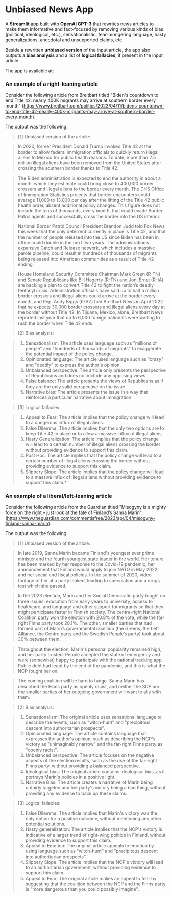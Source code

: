 # Unbiased News App

A **Streamlit** app built with **OpenAI GPT-3** that rewrites news articles to make them informative and fact-focused by removing various kinds of bias (political, ideological, etc.), sensationalistic, fear-mongering language, hasty generalizations, anecdotal and unsupported claims, etc.

Beside a rewritten **unbiased version** of the input article, the app also outputs a **bias analysis** and a list of **logical fallacies**, if present in the input article.

The app is available at: 

### An example of a right-leaning article

Consider the following article from Breitbart titled "Biden's countdown to end Title 42: nearly 400K migrants may arrive at southern border every month"  (https://www.breitbart.com/politics/2023/04/11/bidens-countdown-to-end-title-42-nearly-400k-migrants-may-arrive-at-southern-border-every-month).

The output was the following:

>[1] Unbiased version of the article:

>In 2020, former President Donald Trump invoked Title 42 at the border to allow federal immigration officials to quickly return illegal aliens to Mexico for public health reasons. To date, more than 2.5 million illegal aliens have been removed from the United States after crossing the southern border thanks to Title 42.

>The Biden administration is expected to end the authority in about a month, which they estimate could bring close to 400,000 border crossers and illegal aliens to the border every month. The DHS Office of Immigration Statistics projects that border encounters could average 11,000 to 13,000 per day after the lifting of the Title 42 public health order, absent additional policy changes. This figure does not include the tens of thousands, every month, that could evade Border Patrol agents and successfully cross the border into the US interior.

>National Border Patrol Council President Brandon Judd told Fox News this week that the only deterrent currently in place is Title 42, and that the number of people released into the US since Biden has been in office could double in the next two years. The administration’s expansive Catch and Release network, which includes a massive parole pipeline, could result in hundreds of thousands of migrants being released into American communities as a result of Title 42 ending.```

>House Homeland Security Committee Chairman Mark Green (R-TN) and Senate Republicans like Bill Hagerty (R-TN) and Joni Ernst (R-IA) are backing a plan to convert Title 42 to fight the nation’s deadly fentanyl crisis. Administration officials have said up to half a million border crossers and illegal aliens could arrive at the border every month, and Rep. Andy Biggs (R-AZ) told Breitbart News in April 2022 that he expects 30,000 border crossers and illegal aliens every day at the border without Title 42. In Tijuana, Mexico, alone, Breitbart News reported last year that up to 6,000 foreign nationals were waiting to rush the border when Title 42 ends.

>[2] Bias analysis:

>1. Sensationalism: The article uses language such as "millions of people" and "hundreds of thousands of migrants" to exaggerate the potential impact of the policy change.
>2. Opinionated language: The article uses language such as "crazy" and "deadly" to express the author's opinion.
>3. Unbalanced perspective: The article only presents the perspective of Republicans and does not include any opposing views.
>4. False balance: The article presents the views of Republicans as if they are the only valid perspective on the issue.
>5. Narrative bias: The article presents the issue in a way that reinforces a particular narrative about immigration.

>[3] Logical fallacies:

>1. Appeal to Fear: The article implies that the policy change will lead to a dangerous influx of illegal aliens.
>2. False Dilemma: The article implies that the only two options are to keep Title 42 in place or to allow a massive influx of illegal aliens.
>3. Hasty Generalization: The article implies that the policy change will lead to a certain number of illegal aliens crossing the border without providing evidence to support this claim.
>4. Post Hoc: The article implies that the policy change will lead to a certain number of illegal aliens crossing the border without providing evidence to support this claim.
>5. Slippery Slope: The article implies that the policy change will lead to a massive influx of illegal aliens without providing evidence to support this claim.*

### An example of a liberal/left-leaning article

Consider the following article from the Guardian titled "Misogyny is a mighty force on the right – just look at the fate of Finland’s Sanna Marin" (https://www.theguardian.com/commentisfree/2023/apr/04/misogyny-finland-sanna-marin).

The output was the following:

>[1] Unbiased version of the article:

>In late 2019, Sanna Marin became Finland's youngest ever prime minister and the fourth youngest state leader in the world. Her tenure has been marked by her response to the Covid-19 pandemic, her announcement that Finland would apply to join NATO in May 2022, and her social and fiscal policies. In the summer of 2020, video footage of her at a party leaked, leading to speculation and a drugs test which she passed.

>In the 2023 election, Marin and her Social Democratic party fought on three issues: education from early years to university, access to healthcare, and language and other support for migrants so that they might participate faster in Finnish society. The centre-right National Coalition party won the election with 20.8% of the vote, while the far-right Finns party took 20.1%. The other, smaller parties that had formed part of Marin’s governmental coalition (the Greens, the Left Alliance, the Centre party and the Swedish People’s party) took about 30% between them.

>Throughout the election, Marin's personal popularity remained high, and her party trusted. People accepted the state of emergency and were (somewhat) happy to participate with the national tracking app. Public debt had leapt by the end of the pandemic, and this is what the NCP fought her on.

>The coming coalition will be hard to fudge. Sanna Marin has described the Finns party as openly racist, and neither the SDP nor the smaller parties of her outgoing government will want to ally with them.

>[2] Bias analysis:

>1. Sensationalism: The original article uses sensational language to describe the events, such as "witch-hunt" and "precipitous descent into authoritarian prospects".
>2. Opinionated language: The article contains language that expresses the author's opinion, such as describing the NCP's victory as "unimaginably narrow" and the far-right Finns party as "openly racist".
>3. Unbalanced perspective: The article focuses on the negative aspects of the election results, such as the rise of the far-right Finns party, without providing a balanced perspective.
>4. Ideological bias: The original article contains ideological bias, as it portrays Marin's policies in a positive light.
>5. Narrative Bias: The article creates a narrative of Marin being unfairly targeted and her party's victory being a bad thing, without providing any evidence to back up these claims. 

>[3] Logical fallacies:

>1. False Dilemma: The article implies that Marin's victory was the only option for a positive outcome, without mentioning any other potential solutions. 
>2. Hasty generalization: The article implies that the NCP's victory is indicative of a larger trend of right-wing politics in Finland, without providing evidence to support this claim. 
>3. Appeal to Emotion: The original article appeals to emotion by using language such as "witch-hunt" and "precipitous descent into authoritarian prospects".
>4. Slippery Slope: The article implies that the NCP's victory will lead to an authoritarian government, without providing evidence to support this claim.
>5. Appeal to Fear: The original article makes an appeal to fear by suggesting that the coalition between the NCP and the Finns party is "more dangerous than you could possibly imagine".



